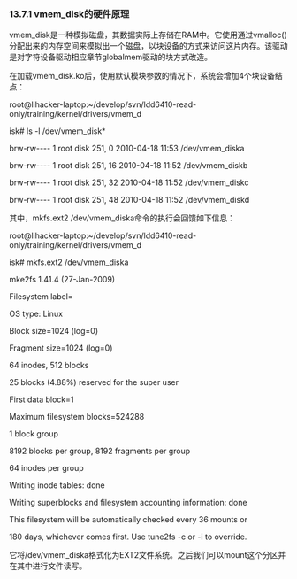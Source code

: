 ### 13.7.1 vmem_disk的硬件原理

vmem_disk是一种模拟磁盘，其数据实际上存储在RAM中。它使用通过vmalloc()分配出来的内存空间来模拟出一个磁盘，以块设备的方式来访问这片内存。该驱动是对字符设备驱动相应章节globalmem驱动的块方式改造。

在加载vmem_disk.ko后，使用默认模块参数的情况下，系统会增加4个块设备结点：

root@lihacker-laptop:~/develop/svn/ldd6410-read-only/training/kernel/drivers/vmem_d 
 
 isk# ls -l /dev/vmem_disk* 
 
 brw-rw---- 1 root disk 251, 0 2010-04-18 11:53 /dev/vmem_diska 
 
 brw-rw---- 1 root disk 251, 16 2010-04-18 11:52 /dev/vmem_diskb 
 
 brw-rw---- 1 root disk 251, 32 2010-04-18 11:52 /dev/vmem_diskc 
 
 brw-rw---- 1 root disk 251, 48 2010-04-18 11:52 /dev/vmem_diskd

其中，mkfs.ext2 /dev/vmem_diska命令的执行会回馈如下信息：



root@lihacker-laptop:~/develop/svn/ldd6410-read-only/training/kernel/drivers/vmem_d 
 
 isk# mkfs.ext2 /dev/vmem_diska 
 
 mke2fs 1.41.4 (27-Jan-2009) 
 
 Filesystem label= 
 
 OS type: Linux 
 
 Block size=1024 (log=0) 
 
 Fragment size=1024 (log=0) 
 
 64 inodes, 512 blocks 
 
 25 blocks (4.88%) reserved for the super user 
 
 First data block=1 
 
 Maximum filesystem blocks=524288 
 
 1 block group 
 
 8192 blocks per group, 8192 fragments per group 
 
 64 inodes per group

Writing inode tables: done 
 
 Writing superblocks and filesystem accounting information: done

This filesystem will be automatically checked every 36 mounts or 
 
 180 days, whichever comes first. Use tune2fs -c or -i to override.

它将/dev/vmem_diska格式化为EXT2文件系统。之后我们可以mount这个分区并在其中进行文件读写。

